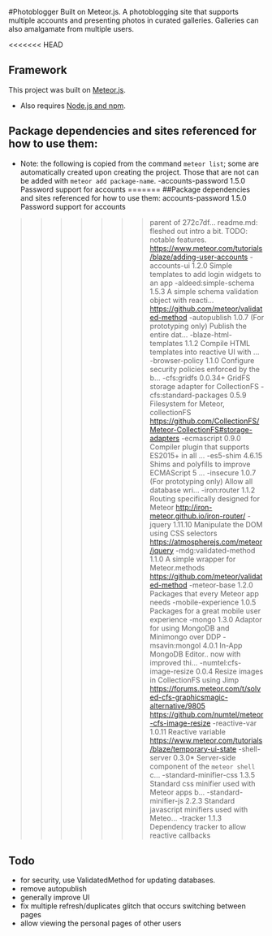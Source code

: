 #Photoblogger
Built on Meteor.js. A photoblogging site that supports multiple accounts and presenting photos in curated galleries. Galleries can also amalgamate from multiple users.

<<<<<<< HEAD
## Framework
This project was built on [Meteor.js](https://www.meteor.com/). 
- Also requires [Node.js and npm](https://nodejs.org/en/).

## Package dependencies and sites referenced for how to use them:
- Note: the following is copied from the command `meteor list`; some are automatically created upon creating the project.  Those that are not can be added with `meteor add package-name`. 
-accounts-password        1.5.0  Password support for accounts
=======
##Package dependencies and sites referenced for how to use them:
accounts-password        1.5.0  Password support for accounts
>>>>>>> parent of 272c7df... readme.md: fleshed out intro a bit.  TODO: notable features.
	https://www.meteor.com/tutorials/blaze/adding-user-accounts
-accounts-ui              1.2.0  Simple templates to add login widgets to an app
-aldeed:simple-schema     1.5.3  A simple schema validation object with reacti...
	https://github.com/meteor/validated-method
-autopublish              1.0.7  (For prototyping only) Publish the entire dat...
-blaze-html-templates     1.1.2  Compile HTML templates into reactive UI with ...
-browser-policy           1.1.0  Configure security policies enforced by the b...
-cfs:gridfs               0.0.34+ GridFS storage adapter for CollectionFS
-cfs:standard-packages    0.5.9  Filesystem for Meteor, collectionFS
	https://github.com/CollectionFS/Meteor-CollectionFS#storage-adapters
-ecmascript               0.9.0  Compiler plugin that supports ES2015+ in all ...
-es5-shim                 4.6.15  Shims and polyfills to improve ECMAScript 5 ...
-insecure                 1.0.7  (For prototyping only) Allow all database wri...
-iron:router              1.1.2  Routing specifically designed for Meteor
	http://iron-meteor.github.io/iron-router/
-jquery                   1.11.10  Manipulate the DOM using CSS selectors
	https://atmospherejs.com/meteor/jquery
-mdg:validated-method     1.1.0  A simple wrapper for Meteor.methods
	https://github.com/meteor/validated-method
-meteor-base              1.2.0  Packages that every Meteor app needs
-mobile-experience        1.0.5  Packages for a great mobile user experience
-mongo                    1.3.0  Adaptor for using MongoDB and Minimongo over DDP
-msavin:mongol            4.0.1  In-App MongoDB Editor.. now with improved thi...
-numtel:cfs-image-resize  0.0.4  Resize images in CollectionFS using Jimp
	https://forums.meteor.com/t/solved-cfs-graphicsmagic-alternative/9805
	https://github.com/numtel/meteor-cfs-image-resize
-reactive-var             1.0.11  Reactive variable
	https://www.meteor.com/tutorials/blaze/temporary-ui-state
-shell-server             0.3.0* Server-side component of the `meteor shell` c...
-standard-minifier-css    1.3.5  Standard css minifier used with Meteor apps b...
-standard-minifier-js     2.2.3  Standard javascript minifiers used with Meteo...
-tracker                  1.1.3  Dependency tracker to allow reactive callbacks

## Todo
- for security, use ValidatedMethod for updating databases.
- remove autopublish
- generally improve UI
- fix multiple refresh/duplicates glitch that occurs switching between pages
- allow viewing the personal pages of other users